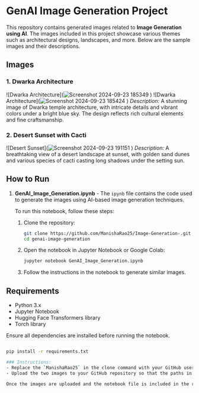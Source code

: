 # GenAI Image Generation Project

This repository contains generated images related to **Image Generation using AI**. The images included in this project showcase various themes such as architectural designs, landscapes, and more. Below are the sample images and their descriptions.

## Images

### 1. Dwarka Architecture
![Dwarka Architecture](![Screenshot 2024-09-23 185349](https://github.com/user-attachments/assets/355f6187-68a1-4af9-87ef-9772f703c1dc)
)
![Dwarka Architecture](![Screenshot 2024-09-23 185424](https://github.com/user-attachments/assets/0accb872-bd57-4eb3-bc01-8d7f400e214f)
)
*Description:* A stunning image of Dwarka temple architecture, with intricate details and vibrant colors under a bright blue sky. The design reflects rich cultural elements and fine craftsmanship.

### 2. Desert Sunset with Cacti
![Desert Sunset](![Screenshot 2024-09-23 191151](https://github.com/user-attachments/assets/423f17c2-7aa8-4390-a6dd-99105d7f1380)
)
*Description:* A breathtaking view of a desert landscape at sunset, with golden sand dunes and various species of cacti casting long shadows under the setting sun.

## How to Run

1. **GenAI_Image_Generation.ipynb** - The `ipynb` file contains the code used to generate the images using AI-based image generation techniques.

   To run this notebook, follow these steps:
   1. Clone the repository:  
      ```bash
      git clone https://github.com/ManishaRao25/Image-Generation-.git
      cd genai-image-generation
      ```
   2. Open the notebook in Jupyter Notebook or Google Colab:
      ```bash
      jupyter notebook GenAI_Image_Generation.ipynb
      ```
   3. Follow the instructions in the notebook to generate similar images.

## Requirements

- Python 3.x
- Jupyter Notebook
- Hugging Face Transformers library
- Torch library

Ensure all dependencies are installed before running the notebook.

```bash

pip install -r requirements.txt

### Instructions:
- Replace the `ManishaRao25` in the clone command with your GitHub username.
- Upload the two images to your GitHub repository so that the paths in the markdown can correctly display the images.

Once the images are uploaded and the notebook file is included in the repo, this `README.md` will ensure everything is documented and the images display correctly.
